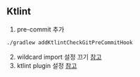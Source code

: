 ## Ktlint
1. pre-commit 추가
```bash
./gradlew addKtlintCheckGitPreCommitHook
```
2.  wildcard import 설정 끄기
[참고](https://blog.leocat.kr/notes/2020/12/14/intellij-avoid-wildcard-imports-in-kotlin-with-intellij#:~:text=%EA%B7%B8%EB%9F%B0%EB%8D%B0%2C%20%EB%AC%B8%EC%A0%9C%EB%8A%94%20IntelliJ%EA%B0%80%20%EB%8F%99%EC%9D%BC%ED%95%9C%20%ED%8C%A8%ED%82%A4%EC%A7%80%EC%97%90%EC%84%9C%20%EC%9E%88%EB%8A%94%20%ED%81%B4%EB%9E%98%EC%8A%A4/%ED%95%A8%EC%88%98%EB%A5%BC%205%EA%B0%9C%20%EC%9D%B4%EC%83%81%EC%9D%98%20import%EB%A5%BC%20%EC%82%AC%EC%9A%A9%ED%95%98%EB%A9%B4%20wildcard%20import%EB%A1%9C%20%EB%B0%94%EA%BF%94%20%EB%B2%84%EB%A6%B0%EB%8B%A4.%20%EC%9E%90%EB%8F%99%EC%9C%BC%EB%A1%9C%20%EB%B0%94%EA%BE%B8%EC%A7%80%20%EB%AA%BB%20%ED%95%98%EB%8F%84%EB%A1%9D%20%EC%84%A4%EC%A0%95%EC%9D%84%20%EB%B0%94%EA%BF%94%EC%A3%BC%EC%9E%90.%20IntelliJ%20%EC%84%A4%EC%A0%95%EC%97%90%EC%84%9C%20Editor%20%3E%20Code%20Style%20%3E%20Kotlin%20%EC%84%A4%EC%A0%95%EC%97%90%EC%84%9C%20%EC%95%84%EB%9E%98%EC%99%80%20%EA%B0%99%EC%9D%B4%20%EB%B0%94%EA%BF%94%EC%A4%80%EB%8B%A4.%20Kotlin%20%ED%81%B4%EB%9E%98%EC%8A%A4%EC%97%90%EC%84%9C%EB%A7%8C%20%EC%A0%81%EC%9A%A9%EB%90%98%EB%8A%94%20%EB%82%B4%EC%9A%A9%EC%9D%B4%EA%B8%B0%20%EB%95%8C%EB%AC%B8%EC%97%90%2C%20Java%20%EA%B0%99%EC%9D%80%20%EB%8B%A4%EB%A5%B8%20%EC%96%B8%EC%96%B4%EB%8A%94%20%EC%A0%81%EC%9A%A9%EB%90%98%EC%A7%80%20%EC%95%8A%EB%8A%94%EB%8B%A4.)
3. ktlint plugin 설정 [참고](https://studynote.oopy.io/kotlin/2#:~:text=%EB%B3%B5%EC%82%AC-,%EB%8B%A4.%20IntelliJ%20%EA%B8%B0%EB%B0%98%20%EC%8A%A4%ED%83%80%EC%9D%BC%20%EC%B2%B4%ED%81%AC%20%EC%84%A4%EC%A0%95,%E2%80%A2,-%EC%95%84%EB%9E%98%20%EC%A0%88%EC%B0%A8%EC%97%90%20%EB%94%B0%EB%9D%BC)
